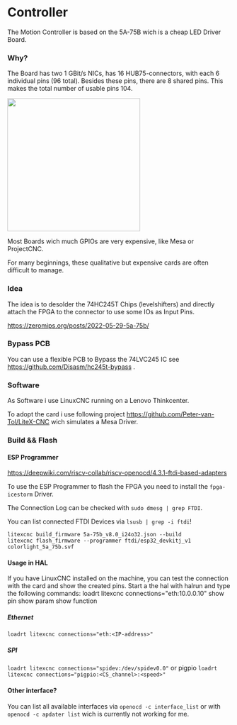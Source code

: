 # Controller

The Motion Controller is based on the 5A-75B wich is a cheap LED Driver Board.

### Why?

The Board has two 1 GBit/s NICs, has 16 HUB75-connectors, with each 6 individual pins (96 total). Besides these pins, there are 8 shared pins. This makes the total number of usable pins 104.

<img height="300px" src="https://raw.githubusercontent.com/q3k/chubby75/refs/heads/master/5a-75e/images/cl-5a-75e-v71-front.jpg"/>

Most Boards wich much GPIOs are very expensive, like Mesa or ProjectCNC.

For many beginnings, these qualitative but expensive cards are often difficult to manage.

### Idea

The idea is to desolder the 74HC245T Chips (levelshifters) and directly attach the FPGA to the connector to use some IOs as Input Pins. 

https://zeromips.org/posts/2022-05-29-5a-75b/

### Bypass PCB

You can use a flexible PCB to Bypass the 74LVC245 IC see https://github.com/Disasm/hc245t-bypass .

### Software
As Software i use LinuxCNC running on a Lenovo Thinkcenter.

To adopt the card i use following project https://github.com/Peter-van-Tol/LiteX-CNC wich simulates a Mesa Driver.

### Build && Flash

#### ESP Programmer

https://deepwiki.com/riscv-collab/riscv-openocd/4.3.1-ftdi-based-adapters

To use the ESP Programmer to flash the FPGA you need to install the ``fpga-icestorm`` Driver.

The Connection Log can be checked with ``sudo dmesg | grep FTDI``.

You can list connected FTDI Devices via ``lsusb | grep -i ftdi``!

```
litexcnc build_firmware 5a-75b_v8.0_i24o32.json --build
litexcnc flash_firmware --programmer ftdi/esp32_devkitj_v1 colorlight_5a_75b.svf
```

#### Usage in HAL

If you have LinuxCNC installed on the machine, you can test the connection with the card and show the created pins. Start a the hal with halrun and type the following commands:
loadrt litexcnc connections="eth:10.0.0.10"
show pin
show param
show function

##### Ethernet

```loadrt litexcnc connections="eth:<IP-address>"```

##### SPI
```loadrt litexcnc connections="spidev:/dev/spidev0.0"```
or pigpio
```loadrt litexcnc connections="pigpio:<CS_channel>:<speed>"```

#### Other interface?

You can list all available interfaces via ``openocd -c interface_list`` or with ``openocd -c apdater list`` wich is currently not working for me.
